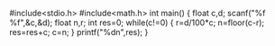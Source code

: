 
#include<stdio.h>
#include<math.h>
int main()
{
 float c,d;
 scanf("%f %f",&c,&d);
 float n,r;
 int res=0;
 while(c!=0)
 {
  r=d/100*c;
  n=floor(c-r);
  res=res+c;
  c=n;
  }
  printf("%dn",res);
  }
